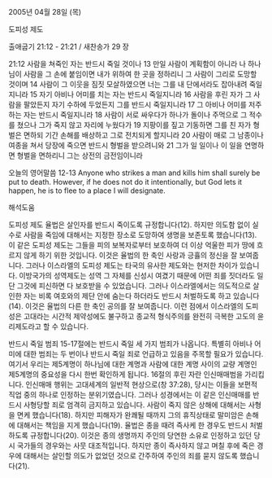 2005년 04월 28일 (목)

도피성 제도



출애굽기 21:12 - 21:21 / 새찬송가 29 장


21:12 사람을 쳐죽인 자는 반드시 죽일 것이나 13 만일 사람이 계획함이 아니라 나 하나님이 사람을 그 손에 붙임이면 내가 위하여 한 곳을 정하리니 그 사람이 그리로 도망할 것이며 14 사람이 그 이웃을 짐짓 모살하였으면 너는 그를 내 단에서라도 잡아내려 죽일지니라 15 자기 아비나 어미를 치는 자는 반드시 죽일지니라 16 사람을 후린 자가 그 사람을 팔았든지 자기 수하에 두었든지 그를 반드시 죽일지니라 17 그 아비나 어미를 저주하는 자는 반드시 죽일지니라 18 사람이 서로 싸우다가 하나가 돌이나 주먹으로 그 적수를 쳤으나 그가 죽지 않고 자리에 누웠다가 19 지팡이를 짚고 기동하면 그를 친 자가 형벌은 면하되 기간 손해를 배상하고 그로 전치되게 할지니라 20 사람이 매로 그 남종이나 여종을 쳐서 당장에 죽으면 반드시 형벌을 받으려니와 21 그가 일 일이나 이 일을 연명하면 형벌을 면하리니 그는 상전의 금전임이니라 

오늘의 영어말씀 
12-13 Anyone who strikes a man and kills him shall surely be put to death. However, if he does not do it intentionally, but God lets it happen, he is to flee to a place I will designate.

해석도움





도피성 제도 
율법은 살인자를 반드시 죽이도록 규정합니다(12). 하지만 의도함 없이 실수로 사람을 죽임에 대해서는 지정한 장소로 도망하여 생명을 보존토록 했습니다(13). 이 같은 도피성 제도는 그들을 피의 보복자로부터 보호하여 더 이상 억울한 피가 땅에 흐르지 않게 하기 위한 것입니다. 이것은 율법의 한 축인 사랑과 긍휼의 정신을 잘 보여줍니다. 그러나 이스라엘의 도피성 제도는 타국의 유사한 제도와는 현저한 차이가 있습니다. 이방국가의 성역제도는 성역 그 자체를 신성시 여겼기 때문에 어떤 죄를 짓더라도 일단 그것에 피신하면 다 보호받을 수 있었습니다. 그러나 이스라엘에서는 의도적으로 살인한 자는 비록 여호와의 제단 안에 숨는다 하더라도 반드시 처벌하도록 하고 있습니다(14). 이것은 율법의 다른 한 축인 공의를 잘 보여줍니다. 이런 점에서 이스라엘의 도피성은 고대라는 시간적 제약성에도 불구하고 종교적 형식주의를 완전히 극복한 고도의 윤리제도라고 할 수 있습니다. 

반드시 죽일 범죄 
15-17절에는 반드시 죽일 세 가지 범죄가 나옵니다. 특별히 아비나 어미에 대한 범죄는 두 번이나 반드시 죽일 죄로 언급하고 있음을 주목할 필요가 있습니다. 여기서 우리는 제5계명이 하나님에 대한 계명과 사람에 대한 계명 사이의 교량 계명인 제5계명의 중요성을 다시 한번 확인하게 됩니다. 16절의 후린 자란 인신매매범을 가리킵니다. 인신매매 행위는 고대세계의 일반적 현상으로(창 37:28), 당시는 이들을 보편적 직업 중의 하나로 인정하는 분위기였습니다. 그러나 성경에서는 이 같은 인신매매를 반드시 사형당할 죄로 엄격히 금지하고 있습니다. 사람이 죽지 않은 상해에 대해서는 사형을 면케 했습니다(18). 하지만 피해자가 완쾌될 때까지 그의 휴직상태로 말미암은 손해에 대해서는 책임을 지게 했습니다(19). 율법은 종을 때려 즉사케 한 경우도 반드시 처벌하도록 규정합니다(20). 이것은 종의 생명까지 주인의 당연한 소유로 인정하고 있던 당시 국가들의 경우와는 사뭇 대조적입니다. 하지만 종이 즉사하지 않고 며칠 후에 죽은 경우에 대해서는 살인할 의도가 없었던 것으로 간주하여 주인의 죄를 묻지 않도록 했습니다(21).